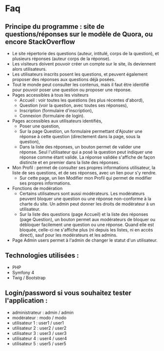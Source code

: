 # Faq

## Principe du programme : site de questions/réponses sur le modèle de Quora, ou encore StackOverflow

 * Le site répertorie des questions (auteur, intitulé, corps de la question), et plusieurs réponses (auteur     corps de la réponse).
 * Les visiteurs doivent pouvoir créer un compte sur le site, ils deviennent alors utilisateurs.
 * Les utilisateurs inscrits posent les questions, et peuvent également proposer des réponses aux questions déjà posées.
* Tout le monde peut consulter les contenus, mais il faut être identifié pour pouvoir poser une question ou proposer une réponse.  
* Pages accessibles à tous les visiteurs
    * Accueil : voir toutes les questions (les plus récentes d'abord),
    * Question (voir la question, avec toutes ses réponses),
    * Inscription (formulaire d'inscription),
    * Connexion (formulaire de login).
* Pages accessibles aux utilisateurs identifiés,
    * Poser une question,
    * Sur la page Question, un formulaire permettant d'Ajouter une réponse à cette question (directement dans la page, sous la question),
    * Dans la liste des réponses, un bouton permet de valider une réponse. Seul l'utilisateur qui a posé la question peut indiquer une réponse comme étant valide. La réponse validée s'affiche de façon distincte et en premier dans la liste des réponses.
* Mon Profil : permet de consulter ses propres informations utilisateur, la liste de ses questions, et de ses réponses, avec un lien pour s'y rendre.
    * Sur cette page, un lien Modifier mon Profil qui permet de modifier ses propres informations.
* Fonctions de modération
    * Certains utilisateurs sont aussi modérateurs. Les modérateurs peuvent bloquer une question ou une réponse non-conforme à la charte du site. Un admin peut donner les droits de modérateur à un utilisateur.
    * Sur la liste des questions (page Accueil) et la liste des réponses (page Question), un bouton permet aux modérateurs de bloquer ou débloquer facilement une question ou une réponse. Quand elle est bloquée, celle-ci ne s'affiche plus (ni depuis les listes, ni en accès direct), sauf pour les modérateurs et les admins.
* Page Admin users permet à l'admin de changer le statut d'un utilisateur.
## Technologies utilisées :

* PHP
* Symfony 4
* Twig / Bootstrap

## Login/password si vous souhaitez tester l'application :
* administrateur : admin / admin
* modérateur : modo / modo
* utilisateur 1 : user1 / user1
* utilisateur 2 : user2 / user2
* utilisateur 3 : user3 / user3
* utilisateur 4 : user4 / user4
* utilisateur 5 : user5 / user5
